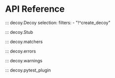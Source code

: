 # API Reference

::: decoy.Decoy
    selection:
        filters:
            - "!^create_decoy"

::: decoy.Stub

::: decoy.matchers

::: decoy.errors

::: decoy.warnings

::: decoy.pytest_plugin
